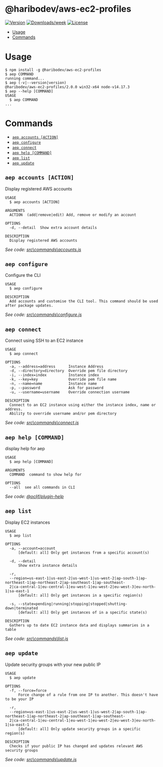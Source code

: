 @haribodev/aws-ec2-profiles
================

[![Version](https://img.shields.io/npm/v/@haribodev/aws-ec2-profiles.svg)](https://www.npmjs.com/package/@haribodev/aws-ec2-profiles)
[![Downloads/week](https://img.shields.io/npm/dw/@haribodev/aws-ec2-profiles.svg)](https://www.npmjs.com/package/@haribodev/aws-ec2-profiles)
[![License](https://img.shields.io/npm/l/@haribodev/aws-ec2-profiles.svg)](https://github.com/HariboDev/aws-ec2-profiles/blob/master/LICENSE)

<!-- toc -->
* [Usage](#usage)
* [Commands](#commands)
<!-- tocstop -->

# Usage
<!-- usage -->
```sh-session
$ npm install -g @haribodev/aws-ec2-profiles
$ aep COMMAND
running command...
$ aep (-v|--version|version)
@haribodev/aws-ec2-profiles/2.0.0 win32-x64 node-v14.17.3
$ aep --help [COMMAND]
USAGE
  $ aep COMMAND
...
```
<!-- usagestop -->

# Commands
<!-- commands -->
* [`aep accounts [ACTION]`](#aep-accounts-action)
* [`aep configure`](#aep-configure)
* [`aep connect`](#aep-connect)
* [`aep help [COMMAND]`](#aep-help-command)
* [`aep list`](#aep-list)
* [`aep update`](#aep-update)

## `aep accounts [ACTION]`

Display registered AWS accounts

```
USAGE
  $ aep accounts [ACTION]

ARGUMENTS
  ACTION  (add|remove|edit) Add, remove or modify an account

OPTIONS
  -d, --detail  Show extra account details

DESCRIPTION
  Display registered AWS accounts
```

_See code: [src\commands\accounts.js](https://github.com/HariboDev/aws-ec2-profiles/blob/v2.0.0/src\commands\accounts.js)_

## `aep configure`

Configure the CLI

```
USAGE
  $ aep configure

DESCRIPTION
  Add accounts and customise the CLI tool. This command should be used after package updates.
```

_See code: [src\commands\configure.js](https://github.com/HariboDev/aws-ec2-profiles/blob/v2.0.0/src\commands\configure.js)_

## `aep connect`

Connect using SSH to an EC2 instance

```
USAGE
  $ aep connect

OPTIONS
  -a, --address=address      Instance Address
  -d, --directory=directory  Override pem file directory
  -i, --index=index          Instance index
  -k, --key=key              Override pem file name
  -n, --name=name            Instance name
  -p, --password             Ask for password
  -u, --username=username    Override connection username

DESCRIPTION
  Connect to an EC2 instance using either the instance index, name or address.
  Ability to override username and/or pem directory
```

_See code: [src\commands\connect.js](https://github.com/HariboDev/aws-ec2-profiles/blob/v2.0.0/src\commands\connect.js)_

## `aep help [COMMAND]`

display help for aep

```
USAGE
  $ aep help [COMMAND]

ARGUMENTS
  COMMAND  command to show help for

OPTIONS
  --all  see all commands in CLI
```

_See code: [@oclif/plugin-help](https://github.com/oclif/plugin-help/blob/v3.1.0/src\commands\help.ts)_

## `aep list`

Display EC2 instances

```
USAGE
  $ aep list

OPTIONS
  -a, --account=account
      [default: all] Only get instances from a specific account(s)

  -d, --detail
      Show extra instance details

  -r, 
  --region=us-east-1|us-east-2|us-west-1|us-west-2|ap-south-1|ap-northeast-1|ap-northeast-2|ap-southeast-1|ap-southeast-
  2|ca-central-1|eu-central-1|eu-west-1|eu-west-2|eu-west-3|eu-north-1|sa-east-1
      [default: all] Only get instances in a specific region(s)

  -s, --state=pending|running|stopping|stopped|shutting-down|terminated
      [default: all] Only get instances of in a specific state(s)

DESCRIPTION
  Gathers up to date EC2 instance data and displays summaries in a table
```

_See code: [src\commands\list.js](https://github.com/HariboDev/aws-ec2-profiles/blob/v2.0.0/src\commands\list.js)_

## `aep update`

Update security groups with your new public IP

```
USAGE
  $ aep update

OPTIONS
  -f, --force=force
      Force change of a rule from one IP to another. This doesn't have to be your IP

  -r, 
  --region=us-east-1|us-east-2|us-west-1|us-west-2|ap-south-1|ap-northeast-1|ap-northeast-2|ap-southeast-1|ap-southeast-
  2|ca-central-1|eu-central-1|eu-west-1|eu-west-2|eu-west-3|eu-north-1|sa-east-1
      [default: all] Only update security groups in a specific region(s)

DESCRIPTION
  Checks if your public IP has changed and updates relevant AWS security groups
```

_See code: [src\commands\update.js](https://github.com/HariboDev/aws-ec2-profiles/blob/v2.0.0/src\commands\update.js)_
<!-- commandsstop -->

